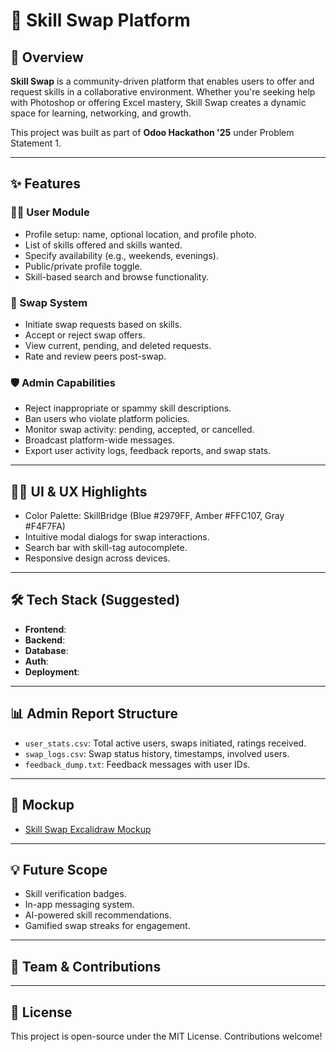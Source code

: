 # 🔄 Skill Swap Platform

## 🚀 Overview
**Skill Swap** is a community-driven platform that enables users to offer and request skills in a collaborative environment. Whether you're seeking help with Photoshop or offering Excel mastery, Skill Swap creates a dynamic space for learning, networking, and growth.

This project was built as part of **Odoo Hackathon '25** under Problem Statement 1.

---

## ✨ Features

### 🧑‍💼 User Module
- Profile setup: name, optional location, and profile photo.
- List of skills offered and skills wanted.
- Specify availability (e.g., weekends, evenings).
- Public/private profile toggle.
- Skill-based search and browse functionality.

### 🔁 Swap System
- Initiate swap requests based on skills.
- Accept or reject swap offers.
- View current, pending, and deleted requests.
- Rate and review peers post-swap.

### 🛡️ Admin Capabilities
- Reject inappropriate or spammy skill descriptions.
- Ban users who violate platform policies.
- Monitor swap activity: pending, accepted, or cancelled.
- Broadcast platform-wide messages.
- Export user activity logs, feedback reports, and swap stats.

---

## 🧑‍🎨 UI & UX Highlights
- Color Palette: SkillBridge (Blue #2979FF, Amber #FFC107, Gray #F4F7FA)
- Intuitive modal dialogs for swap interactions.
- Search bar with skill-tag autocomplete.
- Responsive design across devices.

---

## 🛠️ Tech Stack (Suggested)
- **Frontend**: 
- **Backend**: 
- **Database**: 
- **Auth**: 
- **Deployment**: 

---

## 📊 Admin Report Structure
- `user_stats.csv`: Total active users, swaps initiated, ratings received.
- `swap_logs.csv`: Swap status history, timestamps, involved users.
- `feedback_dump.txt`: Feedback messages with user IDs.

---

## 📌 Mockup
- [Skill Swap Excalidraw Mockup](https://link.excalidraw.com/l/65VNwvy7c4X/8bM86GXnnUN)

---

## 💡 Future Scope
- Skill verification badges.
- In-app messaging system.
- AI-powered skill recommendations.
- Gamified swap streaks for engagement.

---

## 🧠 Team & Contributions

---

## 📜 License
This project is open-source under the MIT License. Contributions welcome!

